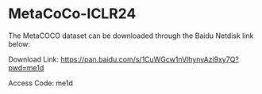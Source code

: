 # MetaCoCo-ICLR24

The MetaCOCO dataset can be downloaded through the Baidu Netdisk link below:

Download Link: https://pan.baidu.com/s/1CuWGcw1nVlhynvAzi9xy7Q?pwd=me1d

Access Code: me1d
